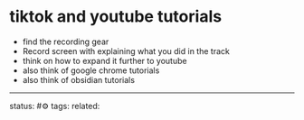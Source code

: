 # tiktok and youtube tutorials

- find the recording gear
- Record screen with explaining what you did in the track
- think on how to expand it further to youtube
- also think of google chrome tutorials 
- also think of obsidian tutorials



---
status: #⚙️ 
tags: 
related: 

